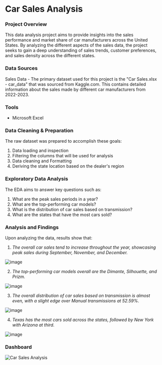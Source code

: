  # Car Sales Analysis



 ### Project Overview

  This data analysis project aims to provide insights into the sales performance and market share of car manufacturers across the United States. By analyzing the different aspects of the sales data, the project seeks to gain a deep understanding of sales trends, customer preferences, and sales density across the different states.

### Data Sources

  Sales Data - The primary dataset used for this project is the "Car Sales.xlsx - car_data" that was sourced from Kaggle.com. This contains detailed information about the sales made by different car manufacturers from 2022-2023. 

### Tools

  - Microsoft Excel

### Data Cleaning & Preparation

  The raw dataset was prepared to accomplish these goals:
  1. Data loading and inspection
  2. Filtering the columns that will be used for analysis
  3. Data cleaning and Formatting
  4. Deriving the state location based on the dealer's region

### Exploratory Data Analysis

  The EDA aims to answer key questions such as:
  1. What are the peak sales periods in a year?
  2. What are the top-performing car models?
  3. What is the distribution of car sales based on transmission?
  4. What are the states that have the most cars sold?

### Analysis and Findings

Upon analyzing the data, results show that: 

1. _The overall car sales tend to increase throughout the year, showcasing peak sales during September, November, and December._

![image](https://github.com/NinoJornales/excel-project-car-sales/assets/166905805/eb244171-7064-4898-8bec-fc95a7145093)

2. _The top-performing car models overall are the Dimante, Silhouette, and Prizm._

![image](https://github.com/NinoJornales/excel-project-car-sales/assets/166905805/5fe75d09-933f-4069-9e96-fbab195ad178)

3. _The overall distribution of car sales based on transmission is almost even, with a slight edge over Manual transmissions at 52.59%._

![image](https://github.com/NinoJornales/excel-project-car-sales/assets/166905805/028bc967-d315-4b8d-ba4d-9b4383e1d543)

4. _Texas has the most cars sold across the states, followed by New York with Arizona at third._

![image](https://github.com/NinoJornales/excel-project-car-sales/assets/166905805/0be16ca1-e6fc-4f99-8a08-01de83e83c45)


### Dashboard

![Car Sales Analysis](https://github.com/NinoJornales/excel-project-car-sales/assets/166905805/7ea46187-f749-4635-9c73-4435f77b3519)

